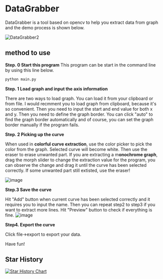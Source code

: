 # DataGrabber

DataGrabber is a tool based on opencv to help you extract data from graph and the demo process is shown below.

![DataGrabber2](https://user-images.githubusercontent.com/15251079/167558979-57febdde-781a-44d8-80dc-b303473ce44e.gif)

## method to use
**Step. 0 Start this program**
This program can be start in the command line by using this line below.
```bash
python main.py
```

**Step. 1 Load graph and input the axis information**

There are two ways to load graph. You can load it from your clipboard or from file. I would recmment you to load graph from clipboard, because it's so convenient. 
Then you need to input the start and end value for both x and y. Then you need to define the graph border. You can click "auto" to find the graph border automatically and of course, you can set the graph border manually if the program fails. 

**Step. 2 Picking up the curve**

When used in **colorful curve extraction**, use the color picker to pick the color from the graph. Selected curve will become white. Then use the eraser to erase unwanted part.
If you are extracting a m**onochrome graph**, drag the morph slider to change the extraction value for the program, you can observe the change and drag it until the curve has been selected correctly. If some unwanted part still extisted, use the eraser!

![image](https://user-images.githubusercontent.com/15251079/167558389-c4c43115-4222-4ceb-bd43-4fa1e33d9373.png)

**Step.3 Save the curve**

Hit "Add" button when current curve has been selected correctly and it requires you to input the name. Then you can repeat step2 to step3 if you want to extract more lines.
Hit "Preview" button to check if everything is fine.
![image](https://user-images.githubusercontent.com/15251079/167558343-5ad81929-22a9-426d-8835-533f737f7331.png)


**Step4. Export the curve**

Click file->export to export your data.

Have fun!

## Star History

[![Star History Chart](https://api.star-history.com/svg?repos=vtuber-plan/langport&type=Date)](https://star-history.com/#vtuber-plan/langport&Date)
